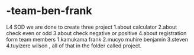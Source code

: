 # -team-ben-frank
L4 SOD  we are done to create three project 1.about calculator   2.about check even or odd  3.about check negative or positive 4.about registration form  team members 1.kamukama frank  2.mucyo muhire benjamin 3.steven 4.tuyizere wilson ,  all of that in the folder called project.
